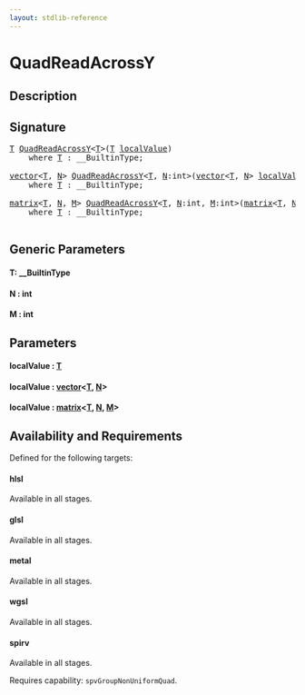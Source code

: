 ```yaml
---
layout: stdlib-reference
---
```


# QuadReadAcrossY

## Description





## Signature 

<pre>
<a href="quadreadacrossy-048e.html#typeparam-T" class="code_type">T</a> <a href="quadreadacrossy-048e.html">QuadReadAcrossY</a>&lt;<a href="quadreadacrossy-048e.html#typeparam-T" class="code_type">T</a>&gt;(<a href="quadreadacrossy-048e.html#typeparam-T" class="code_type">T</a> <a href="quadreadacrossy-048e.html#decl-localValue" class="code_param">localValue</a>)
    <span class='code_keyword'>where</span> <a href="quadreadacrossy-048e.html#typeparam-T" class="code_type">T</a> : __BuiltinType;

<a href="index.html" class="code_type">vector</a>&lt;<a href="quadreadacrossy-048e.html#typeparam-T" class="code_type">T</a>, <a href="quadreadacrossy-048e.html#decl-N" class="code_var">N</a>&gt; <a href="quadreadacrossy-048e.html">QuadReadAcrossY</a>&lt;<a href="quadreadacrossy-048e.html#typeparam-T" class="code_type">T</a>, <a href="quadreadacrossy-048e.html#decl-N" class="code_var">N</a>:<span class="code_keyword">int</span>&gt;(<a href="index.html" class="code_type">vector</a>&lt;<a href="quadreadacrossy-048e.html#typeparam-T" class="code_type">T</a>, <a href="quadreadacrossy-048e.html#decl-N" class="code_var">N</a>&gt; <a href="quadreadacrossy-048e.html#decl-localValue" class="code_param">localValue</a>)
    <span class='code_keyword'>where</span> <a href="quadreadacrossy-048e.html#typeparam-T" class="code_type">T</a> : __BuiltinType;

<a href="index.html" class="code_type">matrix</a>&lt;<a href="quadreadacrossy-048e.html#typeparam-T" class="code_type">T</a>, <a href="quadreadacrossy-048e.html#decl-N" class="code_var">N</a>, <a href="quadreadacrossy-048e.html#decl-M" class="code_var">M</a>&gt; <a href="quadreadacrossy-048e.html">QuadReadAcrossY</a>&lt;<a href="quadreadacrossy-048e.html#typeparam-T" class="code_type">T</a>, <a href="quadreadacrossy-048e.html#decl-N" class="code_var">N</a>:<span class="code_keyword">int</span>, <a href="quadreadacrossy-048e.html#decl-M" class="code_var">M</a>:<span class="code_keyword">int</span>&gt;(<a href="index.html" class="code_type">matrix</a>&lt;<a href="quadreadacrossy-048e.html#typeparam-T" class="code_type">T</a>, <a href="quadreadacrossy-048e.html#decl-N" class="code_var">N</a>, <a href="quadreadacrossy-048e.html#decl-M" class="code_var">M</a>&gt; <a href="quadreadacrossy-048e.html#decl-localValue" class="code_param">localValue</a>)
    <span class='code_keyword'>where</span> <a href="quadreadacrossy-048e.html#typeparam-T" class="code_type">T</a> : __BuiltinType;

</pre>

## Generic Parameters

####  <a id="typeparam-T"></a>T: \_\_BuiltinType
####  <a id="decl-N"></a>N  : int
####  <a id="decl-M"></a>M  : int

## Parameters

####  <a id="decl-localValue"></a>localValue  : [T](quadreadacrossy-048e#typeparam-T)
####  <a id="decl-localValue"></a>localValue  : [vector](../types/vector/index)\<[T](../types/vector/index#typeparam-T), [N](../types/vector/index#decl-N)\>
####  <a id="decl-localValue"></a>localValue  : [matrix](../types/matrix/index)\<[T](../types/matrix/t-0), [N](../types/matrix/index#decl-N), [M](../types/matrix/index#decl-M)\>

## Availability and Requirements

Defined for the following targets:

#### hlsl
Available in all stages.

#### glsl
Available in all stages.

#### metal
Available in all stages.

#### wgsl
Available in all stages.

#### spirv
Available in all stages.

Requires capability: `spvGroupNonUniformQuad`.


